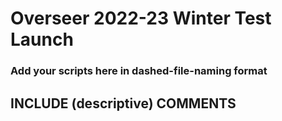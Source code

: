 # Overseer 2022-23 Winter Test Launch
### Add your scripts here in dashed-file-naming format
## INCLUDE (descriptive) COMMENTS